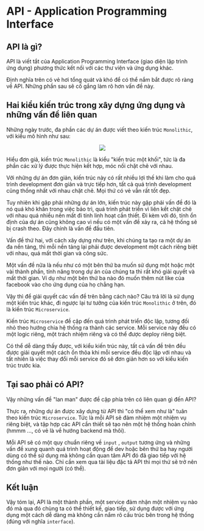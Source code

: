# API - Application Programming Interface

## API là gì?

API là viết tắt của Application Programming Interface (giao diện lập trình ứng dụng) phương thức kết nối với các thư viện và ứng dụng khác.

Định nghĩa trên có vẻ hơi tổng quát và khó để có thể nắm bắt được rõ ràng về API. Những phần sau sẽ cố gắng làm rõ hơn vấn đề này.

## Hai kiểu kiến trúc trong xây dựng ứng dụng và những vấn đề liên quan

Những ngày trước, đa phần các dự án được viết theo kiến trúc `Monolithic`, với kiểu mô hình như sau:

<p align="center"><img src="/image/api2.jpg" /></p>

Hiểu đơn giả, kiến trúc `Monolithic` là kiểu "kiến trúc một khối", tức là đa phần các xử lý được thực hiện kết hợp, móc nối chặt chẽ với nhau.

Với những dự án đơn giản, kiến trúc này có rất nhiều lợi thế khi làm cho quá trình development đơn giản và trực tiếp hơn, tất cả quá trình development cũng thống nhất với nhau chặt chẽ. Mọi thứ có vẻ vẫn rất tốt đẹp.

Tuy nhiên khi gặp phải những dự án lớn, kiến trúc này gặp phải vấn đề đó là nó quá khó khăn trong việc bảo trì, quá trình phát triển vì liên kết chặt chẽ với nhau quá nhiều nên mất đi tính linh hoạt cần thiết. Đi kèm với đó, tính ổn định của dự án cũng không cao vì nếu có một vấn đề xảy ra, cả hệ thống sẽ bị crash theo. Đây chính là vấn đề đầu tiên.

Vấn đề thứ hai, với cách xây dựng như trên, khi chúng ta tạo ra một dự án đa nền tảng, thì mỗi nền tảng lại phải được development một cách riêng biệt với nhau, quá mất thời gian và công sức.

Một vấn đề nữa là nếu như có một bên thứ ba muốn sử dụng một hoặc một vài thành phần, tính năng trong dự án của chúng ta thì rất khó giải quyết và mất thời gian. Ví dụ như một bên thứ ba nào đó muốn thêm nút like của facebook vào cho ứng dụng của họ chẳng hạn.

Vậy thì để giải quyết các vấn đề trên bằng cách nào? Câu trả lời là sử dụng một kiến trúc khác, đi ngược lại tư tưởng của kiến trúc `Monolithic` ở trên, đó là kiến trúc `Microservice`.

Kiến trúc `Microservice` đề cập đến quá trình phát triển độc lập, tương đối nhỏ theo hướng chia hệ thống ra thành các service. Mỗi service này đều có một logic riêng, một trách nhiệm riêng và có thể được deploy riêng biệt.

Có thể dễ dàng thấy được, với kiểu kiến trúc này, tất cả vấn đề trên đều được giải quyết một cách ổn thõa khi mỗi service đều độc lập với nhau và tất nhiên là việc thay đổi mỗi service đó sẽ đơn giản hơn so với kiểu kiến trúc trước kia.

## Tại sao phải có API?

Vậy những vấn đề "lan man" được đề cập phía trên có liên quan gì đến API?

Thực ra, những dự án được xây dựng từ API thì "có thể xem như là" tuân theo kiến trúc `Microservice`. Tức là mỗi API sẽ đảm nhiệm một nhiệm vụ riêng biệt, và tập hợp các API cần thiết sẽ tạo nên một hệ thống hoàn chỉnh (hmmm ..., có vẻ là về hướng backend mà thôi).

Mỗi API sẽ có một quy chuẩn riêng về `input` , `output` tương ứng và những vấn đề xung quanh quá trình hoạt động để dev hoặc bên thứ ba hay người dùng có thể sử dụng mà không cần quan tâm API đó đã giao tiếp với hệ thống như thế nào. Chỉ cần xem qua tài liệu đặc tả API thì mọi thứ sẽ trở nên đơn giản với mọi người (có thể).

## Kết luận

Vậy tóm lại, API là một thành phần, một service đảm nhận một nhiệm vụ nào đó mà qua đó chùng ta có thể  thiết kế, giao tiếp, sử dụng được với ứng dụng một cách dễ dàng mà không cần nắm rõ cấu trúc bên trong hệ thống (đúng với nghĩa `interface`).

